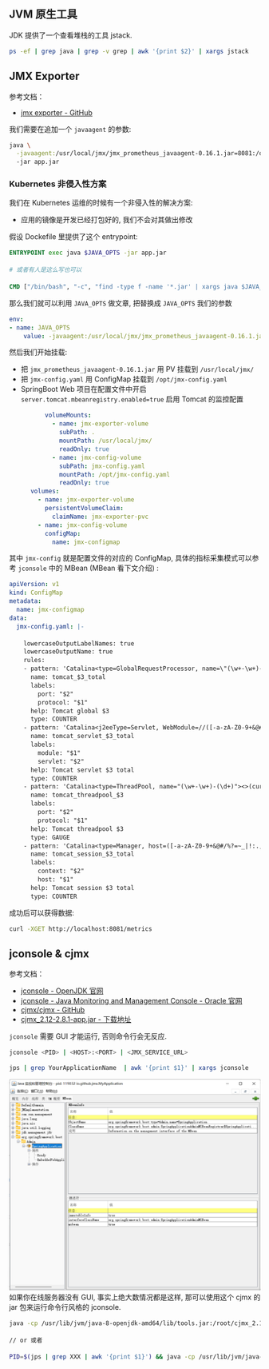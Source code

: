 <a name="UXnj4"></a>
## JVM 原生工具

JDK 提供了一个查看堆栈的工具 jstack.

```bash
ps -ef | grep java | grep -v grep | awk '{print $2}' | xargs jstack
```
<a name="oo8gO"></a>
## JMX Exporter

参考文档：

- [jmx exporter - GitHub](https://github.com/prometheus/jmx_exporter)

我们需要在追加一个 `javaagent` 的参数: 

```bash
java \
  -javaagent:/usr/local/jmx/jmx_prometheus_javaagent-0.16.1.jar=8081:/opt/jmx-config.yaml
  -jar app.jar
```

<a name="sl0vl"></a>
### Kubernetes 非侵入性方案

我们在 Kubernetes 运维的时候有一个非侵入性的解决方案:

- 应用的镜像是开发已经打包好的, 我们不会对其做出修改

假设 Dockefile 里提供了这个 entrypoint:

```dockerfile
ENTRYPOINT exec java $JAVA_OPTS -jar app.jar

# 或者有人是这么写也可以

CMD ["/bin/bash", "-c", "find -type f -name '*.jar' | xargs java $JAVA_OPTS -jar "]
```

那么我们就可以利用 `JAVA_OPTS` 做文章, 把替换成 `JAVA_OPTS` 我们的参数

```yaml
env:
- name: JAVA_OPTS
    value: -javaagent:/usr/local/jmx/jmx_prometheus_javaagent-0.16.1.jar=8081:/opt/jmx-config.yaml
```

然后我们开始挂载:

- 把 `jmx_prometheus_javaagent-0.16.1.jar` 用 PV 挂载到 `/usr/local/jmx/`
- 把 `jmx-config.yaml` 用 ConfigMap 挂载到 `/opt/jmx-config.yaml`
- SpringBoot Web 项目在配置文件中开启 `server.tomcat.mbeanregistry.enabled=true` 启用 Tomcat 的监控配置
```yaml
          volumeMounts:
            - name: jmx-exporter-volume
              subPath: .
              mountPath: /usr/local/jmx/
              readOnly: true
            - name: jmx-config-volume
              subPath: jmx-config.yaml
              mountPath: /opt/jmx-config.yaml
              readOnly: true
      volumes:
        - name: jmx-exporter-volume
          persistentVolumeClaim:
            claimName: jmx-exporter-pvc
        - name: jmx-config-volume
          configMap:
            name: jmx-configmap
```

其中 `jmx-config` 就是配置文件的对应的 ConfigMap, 具体的指标采集模式可以参考 `jconsole` 中的 MBean (MBean 看下文介绍) :

```yaml
apiVersion: v1
kind: ConfigMap
metadata:
  name: jmx-configmap
data:
  jmx-config.yaml: |-

    lowercaseOutputLabelNames: true
    lowercaseOutputName: true
    rules:
    - pattern: 'Catalina<type=GlobalRequestProcessor, name=\"(\w+-\w+)-(\d+)\"><>(\w+):'
      name: tomcat_$3_total
      labels:
        port: "$2"
        protocol: "$1"
      help: Tomcat global $3
      type: COUNTER
    - pattern: 'Catalina<j2eeType=Servlet, WebModule=//([-a-zA-Z0-9+&@#/%?=~_|!:.,;]*[-a-zA-Z0-9+&@#/%=~_|]), name=([-a-zA-Z0-9+/$%~_-|!.]*), J2EEApplication=none, J2EEServer=none><>(requestCount|maxTime|processingTime|errorCount):'
      name: tomcat_servlet_$3_total
      labels:
        module: "$1"
        servlet: "$2"
      help: Tomcat servlet $3 total
      type: COUNTER
    - pattern: 'Catalina<type=ThreadPool, name="(\w+-\w+)-(\d+)"><>(currentThreadCount|currentThreadsBusy|keepAliveCount|pollerThreadCount|connectionCount):'
      name: tomcat_threadpool_$3
      labels:
        port: "$2"
        protocol: "$1"
      help: Tomcat threadpool $3
      type: GAUGE
    - pattern: 'Catalina<type=Manager, host=([-a-zA-Z0-9+&@#/%?=~_|!:.,;]*[-a-zA-Z0-9+&@#/%=~_|]), context=([-a-zA-Z0-9+/$%~_-|!.]*)><>(processingTime|sessionCounter|rejectedSessions|expiredSessions):'
      name: tomcat_session_$3_total
      labels:
        context: "$2"
        host: "$1"
      help: Tomcat session $3 total
      type: COUNTER
```

成功后可以获得数据:

```bash
curl -XGET http://localhost:8081/metrics
```

<a name="Cd9AS"></a>
## jconsole & cjmx

参考文档：

- [jconsole - OpenJDK 官网](http://openjdk.java.net/tools/svc/jconsole/)
- [jconsole - Java Monitoring and Management Console - Oracle 官网](https://docs.oracle.com/javase/6/docs/technotes/tools/share/jconsole.html)
- [cjmx/cjmx - GitHub](https://github.com/cjmx/cjmx)
- [cjmx_2.12-2.8.1-app.jar - 下载地址](https://search.maven.org/remotecontent?filepath=com/github/cjmx/cjmx_2.12/2.8.1/cjmx_2.12-2.8.1-app.jar)

`jconsole` 需要 GUI 才能运行, 否则命令行会无反应.

```bash
jconsole <PID> | <HOST>:<PORT> | <JMX_SERVICE_URL>
```

```bash
jps | grep YourApplicationName  | awk '{print $1}' | xargs jconsole
```

![image.png](./../assets/1652436159116-a7c1c860-e154-4312-9530-4bdbe524274b.png)<br />如果你在线服务器没有 GUI, 事实上绝大数情况都是这样, 那可以使用这个 cjmx 的 jar 包来运行命令行风格的 jconsole.

```bash
java -cp /usr/lib/jvm/java-8-openjdk-amd64/lib/tools.jar:/root/cjmx_2.12-2.8.1-app.jar cjmx.Main <PID>

// or 或者

PID=$(jps | grep XXX | awk '{print $1}') && java -cp /usr/lib/jvm/java-8-openjdk-amd64/lib/tools.jar:/root/cjmx_2.12-2.8.1-app.jar cjmx.Main $PID
```

